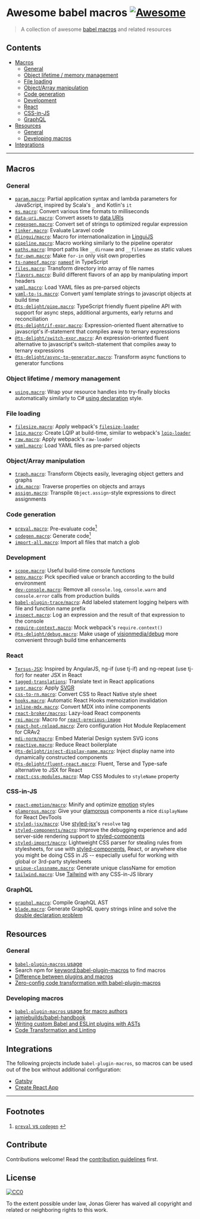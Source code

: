 # Awesome babel macros [![Awesome](https://awesome.re/badge.svg)](https://awesome.re)

> A collection of awesome [babel macros](https://github.com/kentcdodds/babel-plugin-macros) and related resources

## Contents

- [Macros](#macros)
  - [General](#general)
  - [Object lifetime / memory management](#object-lifetime--memory-management)
  - [File loading](#file-loading)
  - [Object/Array manipulation](#objectarray-manipulation)
  - [Code generation](#code-generation)
  - [Development](#development)
  - [React](#react)
  - [CSS-in-JS](#css-in-js)
  - [GraphQL](#graphql)
- [Resources](#resources)
  - [General](#general-1)
  - [Developing macros](#developing-macros)
- [Integrations](#integrations)

---

## Macros

### General

- [`param.macro`](https://www.npmjs.com/package/param.macro): Partial application syntax and lambda parameters for JavaScript, inspired by Scala's `_` and Kotlin's `it`
- [`ms.macro`](https://www.npmjs.com/package/ms.macro): Convert various time formats to milliseconds
- [`data-uri.macro`](https://github.com/Andarist/data-uri.macro): Convert assets to [data URIs](https://developer.mozilla.org/en-US/docs/Web/HTTP/Basics_of_HTTP/Data_URIs)
- [`regexgen.macro`](https://github.com/Andarist/regexgen.macro): Convert set of strings to optimized regular expression
- [`tinker.macro`](https://github.com/bradlc/tinker.macro): Evaluate Laravel code
- [`@lingui/macro`](https://lingui.js.org/ref/macro.html): Macro for internationalization in [LinguiJS](https://github.com/lingui/js-lingui/)
- [`pipeline.macro`](https://github.com/Andarist/pipeline.macro): Macro working similarly to the pipeline operator
- [`paths.macro`](https://www.npmjs.com/package/paths.macro): Import paths like `__dirname` and `__filename` as static values
- [`for-own.macro`](https://github.com/nicolo-ribaudo/for-own.macro): Make `for-in` only visit own properties
- [`ts-nameof.macro`](https://github.com/dsherret/ts-nameof/tree/master/packages/ts-nameof.macro): [`nameof`](https://msdn.microsoft.com/en-us/library/dn986596.aspx) in TypeScript
- [`files.macro`](https://github.com/ridermansb/files.macro): Transform directory into array of file names
- [`flavors.macro`](https://github.com/gnithin/flavors.macro): Build different flavors of an app by manipulating import headers
- [`yaml.macro`](https://www.npmjs.com/package/yaml.macro): Load YAML files as pre-parsed objects
- [`yaml-to-js.macro`](https://www.npmjs.com/package/yaml-to-js.macro): Convert yaml template strings to javascript objects at build time
- [`@ts-delight/pipe.macro`](https://www.npmjs.com/package/@ts-delight/pipe.macro): TypeScript friendly fluent pipeline API with support for async steps, additional arguments, early returns and reconciliation
- [`@ts-delight/if-expr.macro`](https://www.npmjs.com/package/@ts-delight/if-expr.macro): Expression-oriented fluent alternative to javascript's if-statement that compiles away to ternary expressions
- [`@ts-delight/switch-expr.macro`](https://www.npmjs.com/package/@ts-delight/switch-expr.macro): An expression-oriented fluent alternative to javascript's switch-statement that compiles away to ternary expressions
- [`@ts-delight/async-to-generator.macro`](https://www.npmjs.com/package/@ts-delight/async-to-generator.macro): Transform async functions to generator functions

### Object lifetime / memory management
- [`using.macro`](https://github.com/Veetaha/using.macro): Wrap your resource handles into try-finally blocks automatically similarly to C# [using declaration](https://docs.microsoft.com/en-us/dotnet/csharp/language-reference/proposals/csharp-8.0/using#using-declaration) style.

### File loading

- [`filesize.macro`](https://www.npmjs.com/package/filesize.macro): Apply webpack's [`filesize-loader`](https://github.com/zouhir/filesize-loader)
- [`lqip.macro`](https://github.com/stereobooster/lqip.macro): Create LQIP at build-time, similar to webpack's [`lqip-loader`](https://www.npmjs.com/package/lqip-loader)
- [`raw.macro`](https://github.com/pveyes/raw.macro): Apply webpack's `raw-loader`
- [`yaml.macro`](https://www.npmjs.com/package/yaml.macro): Load YAML files as pre-parsed objects

### Object/Array manipulation

- [`traph.macro`](https://www.npmjs.com/package/traph.macro): Transform Objects easily, leveraging object getters and graphs
- [`idx.macro`](https://github.com/dralletje/idx.macro): Traverse properties on objects and arrays
- [`assign.macro`](https://www.npmjs.com/package/assign.macro): Transpile `Object.assign`-style expressions to direct assignments

### Code generation

- [`preval.macro`](https://www.npmjs.com/package/preval.macro): Pre-evaluate code<span id="backlink-1" />[<sup>1</sup>](#footnote-1)
- [`codegen.macro`](https://www.npmjs.com/package/codegen.macro): Generate code[<sup>1</sup>](#footnote-1)
- [`import-all.macro`](https://www.npmjs.com/package/import-all.macro): Import all files that match a glob

### Development

- [`scope.macro`](https://www.npmjs.com/package/scope.macro): Useful build-time console functions
- [`penv.macro`](https://github.com/chengjianhua/penv.macro): Pick specified value or branch according to the build environment
- [`dev-console.macro`](https://www.npmjs.com/package/dev-console.macro): Remove all `console.log`, `console.warn` and `console.error` calls from production builds
- [`babel-plugin-trace/macro`](https://github.com/codemix/babel-plugin-trace): Add labeled statement logging helpers with file and function name prefix
- [`inspect.macro`](https://www.npmjs.com/package/inspect.macro): Log an expression and the result of that expression to the console
- [`require-context.macro`](https://github.com/storybooks/require-context.macro): Mock webpack's `require.context()`
- [`@ts-delight/debug.macro`](https://www.npmjs.com/package/@ts-delight/debug.macro): Make usage of [visionmedia/debug](https://github.com/visionmedia/debug) more convenient through build time enhancements

### React

- [`Tersus-JSX`](https://www.npmjs.com/package/tersus-jsx.macro): Inspired by AngularJS, ng-if (use tj-if) and ng-repeat (use tj-for) for neater JSX in React
- [`tagged-translations`](https://www.npmjs.com/package/tagged-translations): Translate text in React applications
- [`svgr.macro`](https://github.com/evenchange4/svgr.macro): Apply [SVGR](https://github.com/smooth-code/svgr)
- [`css-to-rn.macro`](https://github.com/jhen0409/css-to-rn.macro): Convert CSS to React Native style sheet
- [`hooks.macro`](https://www.npmjs.com/package/hooks.macro): Automatic React Hooks memoization invalidation
- [`inline-mdx.macro`](https://www.npmjs.com/package/inline-mdx.macro): Convert MDX into inline components
- [`react-broker/macros`](https://www.npmjs.com/package/react-broker): Lazy-load React components
- [`rpi.macro`](https://www.npmjs.com/package/rpi.macro): Macro for [`react-precious-image`](https://github.com/stereobooster/react-precious-image)
- [`react-hot-reload.macro`](https://www.npmjs.com/package/react-hot-reload.macro): Zero configuration Hot Module Replacement for CRAv2
- [`mdi-norm/macro`](https://github.com/eugeneilyin/mdi-norm#with-babel-macros): Embed Material Design system SVG icons
- [`reactive.macro`](https://github.com/yesmeck/reactive.macro): Reduce React boilerplate
- [`@ts-delight/inject-display-name.macro`](https://github.com/ts-delight/inject-display-name.macro): Inject display name into dynamically constructed components
- [`@ts-delight/fluent-react.macro`](https://www.npmjs.com/package/@ts-delight/fluent-react.macro): Fluent, Terse and Type-safe alternative to JSX for React
- [`react-css-modules.macro`](https://github.com/bohdanbirdie/react-css-modules.macro): Map CSS Modules to `styleName` property

### CSS-in-JS

- [`react-emotion/macro`](https://emotion.sh/docs/babel-plugin-emotion#babel-macros): Minify and optimize [emotion](https://github.com/emotion-js/emotion) styles
- [`glamorous.macro`](https://github.com/kentcdodds/glamorous.macro): Give your [glamorous](https://github.com/paypal/glamorous) components a nice `displayName` for React DevTools
- [`styled-jsx/macro`](https://www.npmjs.com/package/styled-jsx#using-resolve-as-a-babel-macro): Use [styled-jsx](https://www.npmjs.com/package/styled-jsx)'s `resolve` tag
- [`styled-components/macro`](https://www.styled-components.com/docs/tooling#babel-macro): Improve the debugging experience and add server-side rendering support to [styled-components](https://www.styled-components.com/)
- [`styled-import/macro`](https://github.com/glortho/styled-import): Lightweight CSS parser for stealing rules from stylesheets, for use with [styled-components](https://www.styled-components.com/), React, or anywhere else you might be doing CSS in JS -- especially useful for working with global or 3rd-party stylesheets
- [`unique-classname.macro`](https://github.com/huchenme/unique-classname.macro): Generate unique className for emotion
- [`tailwind.macro`](https://www.npmjs.com/package/tailwind.macro): Use [Tailwind](https://tailwindcss.com/) with any CSS-in-JS library

### GraphQL

- [`graphql.macro`](https://github.com/evenchange4/graphql.macro): Compile GraphQL AST
- [`blade.macro`](https://www.npmjs.com/package/blade.macro): Generate GraphQL query strings inline and solve the [double declaration problem](https://babel-blade.netlify.com/docs/declarationdeclaration.html)

## Resources

### General

- [`babel-plugin-macros` usage](https://github.com/kentcdodds/babel-plugin-macros/blob/master/other/docs/user.md)
- Search npm for [keyword:babel-plugin-macros](https://www.npmjs.com/search?q=keywords:babel-plugin-macros) to find macros
- [Difference between plugins and macros](https://github.com/kentcdodds/babel-plugin-macros#whats-the-difference-between-babel-plugins-and-macros)
- [Zero-config code transformation with babel-plugin-macros](https://babeljs.io/blog/2017/09/11/zero-config-with-babel-macros)

### Developing macros

- [`babel-plugin-macros` usage for macro authors](https://github.com/kentcdodds/babel-plugin-macros/blob/master/other/docs/author.md)
- [jamiebuilds/babel-handbook](https://github.com/jamiebuilds/babel-handbook)
- [Writing custom Babel and ESLint plugins with ASTs](https://kentcdodds.com/talks/#writing-custom-babel-and-eslint-plugins-with-asts)
- [Code Transformation and Linting](https://kentcdodds.com/workshops/#code-transformation-and-linting)

## Integrations

The following projects include `babel-plugin-macros`, so macros can be used out of the box without additional configuration:

- [Gatsby](https://www.gatsbyjs.org/)
- [Create React App](https://facebook.github.io/create-react-app/)

---

## Footnotes

1. <span id="footnote-1" />[`preval` vs `codegen`](https://www.youtube.com/watch?v=1queadQ0048&list=PLV5CVI1eNcJgCrPH_e6d57KRUTiDZgs0u) [:leftwards_arrow_with_hook:](#backlink-1)

## Contribute

Contributions welcome! Read the [contribution guidelines](contributing.md) first.

## License

[![CC0](http://mirrors.creativecommons.org/presskit/buttons/88x31/svg/cc-zero.svg)](http://creativecommons.org/publicdomain/zero/1.0)

To the extent possible under law, Jonas Gierer has waived all copyright and
related or neighboring rights to this work.
